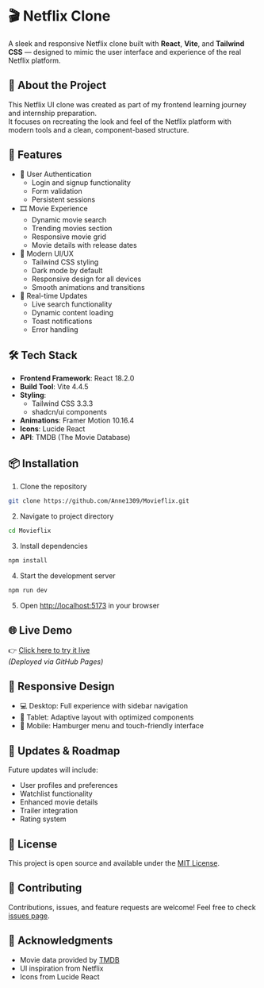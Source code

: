 
# 🎬 Netflix Clone

A sleek and responsive Netflix clone built with **React**, **Vite**, and **Tailwind CSS** — designed to mimic the user interface and experience of the real Netflix platform.

## 🧠 About the Project

This Netflix UI clone was created as part of my frontend learning journey and internship preparation.  
It focuses on recreating the look and feel of the Netflix platform with modern tools and a clean, component-based structure.

## 🚀 Features

- 🔐 User Authentication
  - Login and signup functionality
  - Form validation
  - Persistent sessions
- 🎞️ Movie Experience
  - Dynamic movie search
  - Trending movies section
  - Responsive movie grid
  - Movie details with release dates
- 🎨 Modern UI/UX
  - Tailwind CSS styling
  - Dark mode by default
  - Responsive design for all devices
  - Smooth animations and transitions
- 🔄 Real-time Updates
  - Live search functionality
  - Dynamic content loading
  - Toast notifications
  - Error handling

## 🛠 Tech Stack

- **Frontend Framework**: React 18.2.0
- **Build Tool**: Vite 4.4.5
- **Styling**: 
  - Tailwind CSS 3.3.3
  - shadcn/ui components
- **Animations**: Framer Motion 10.16.4
- **Icons**: Lucide React
- **API**: TMDB (The Movie Database)

## 📦 Installation

1. Clone the repository
```bash
git clone https://github.com/Anne1309/Movieflix.git
```

2. Navigate to project directory
```bash
cd Movieflix
```

3. Install dependencies
```bash
npm install
```

4. Start the development server
```bash
npm run dev
```

5. Open [http://localhost:5173](http://localhost:5173) in your browser

## 🌐 Live Demo

👉 [Click here to try it live](https://anne1309.github.io/Movieflix/)  
*(Deployed via GitHub Pages)*

## 📱 Responsive Design

- 💻 Desktop: Full experience with sidebar navigation
- 📱 Tablet: Adaptive layout with optimized components
- 📱 Mobile: Hamburger menu and touch-friendly interface

## 🔄 Updates & Roadmap

Future updates will include:
- User profiles and preferences
- Watchlist functionality
- Enhanced movie details
- Trailer integration
- Rating system

## 📄 License

This project is open source and available under the [MIT License](LICENSE).

## 🤝 Contributing

Contributions, issues, and feature requests are welcome! Feel free to check [issues page](https://github.com/Anne1309/Movieflix/issues).

## 👏 Acknowledgments

- Movie data provided by [TMDB](https://www.themoviedb.org/)
- UI inspiration from Netflix
- Icons from Lucide React

